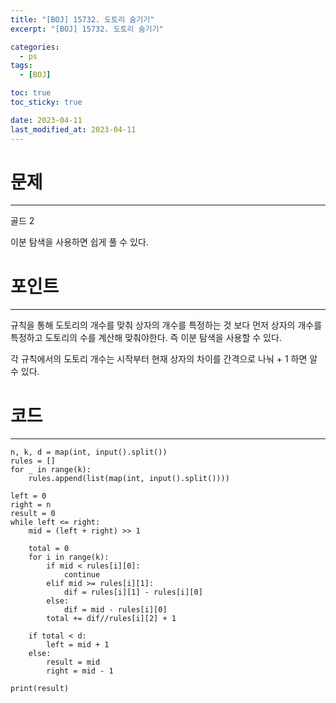 ```yaml
---
title: "[BOJ] 15732. 도토리 숨기기"
excerpt: "[BOJ] 15732. 도토리 숨기기"

categories:
  - ps
tags:
  - [BOJ]

toc: true
toc_sticky: true

date: 2023-04-11
last_modified_at: 2023-04-11
---
```


# 문제

---

골드 2

이분 탐색을 사용하면 쉽게 풀 수 있다.

# 포인트

---

규칙을 통해 도토리의 개수를 맞춰 상자의 개수를 특정하는 것 보다
먼저 상자의 개수를 특정하고 도토리의 수를 계산해 맞춰야한다. 즉 이분 탐색을 사용할 수 있다.

각 규칙에서의 도토리 개수는 시작부터 현재 상자의 차이를 간격으로 나눠 + 1 하면 알 수 있다.

# 코드

---

```
n, k, d = map(int, input().split())
rules = []
for _ in range(k):
    rules.append(list(map(int, input().split())))

left = 0
right = n
result = 0
while left <= right:
    mid = (left + right) >> 1

    total = 0
    for i in range(k):
        if mid < rules[i][0]:
            continue
        elif mid >= rules[i][1]:
            dif = rules[i][1] - rules[i][0]
        else:
            dif = mid - rules[i][0]
        total += dif//rules[i][2] + 1

    if total < d:
        left = mid + 1
    else:
        result = mid
        right = mid - 1

print(result)
```
